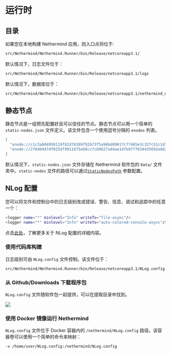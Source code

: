 # 运行时

## 目录

如果您在本地构建 Nethermind 应用，则入口点将位于:

```bash
src/Nethermind/Nethermind.Runner/bin/Release/netcoreapp3.1/
```

默认情况下，日志文件位于：

```bash
src/Nethermind/Nethermind.Runner/bin/Release/netcoreapp3.1/logs
```

默认情况下，数据库位于：

```bash
src/Nethermind/Nethermind.Runner/bin/Release/netcoreapp3.1/nethermind_db
```

## 静态节点

静态节点是一组预先配置好且可以信任的节点。静态节点可以用一个简单的 `static-nodes.json` 文件定义。该文件包含一个使用逗号分隔的 `enodes` 列表。

```bash
[
  "enode://c1c3a604950119f82d78189792b73f5a96bd09017c77465e3c32fc51c1d758a9a772ffddd58436d465342f2cfa6d4a442a49e526743f4d8354d7c5ce794c3ee5@127.0.0.1:30303",
  "enode://2784b947df025df9911875e68ccfcb0627ad4ae1dfb9f77634435692e8626508d9a6a04adff7719d3d73b25e72cbedee8d8e431492afbbd5fb4082e78c52d934@127.0.0.1:30303"
]
```

默认情况下，`static-nodes.json` 文件存储在 Nethermind 软件包的 `Data/` 文件夹中。`static-nodes` 文件的路径可以通过[`StaticNodesPath`](broken-reference) 参数配置。

## NLog 配置

您可以将文件和控制台中的日志级别改成错误、警告、信息、调试和追踪中的任意一个：

```bash
<logger name="*" minlevel="Info" writeTo="file-async"/>
<logger name="*" minlevel="Info" writeTo="auto-colored-console-async"/>
```

点击[此处](https://github.com/NLog/NLog/wiki/Configuration-file)，了解更多关于 NLog 配置的详细内容。

### 使用代码库构建

日志级别可由 `NLog.config` 文件控制。该文件位于：

```
src/Nethermind/Nethermind.Runner/bin/Release/netcoreapp3.1/NLog.config
```

### 从 Github/Downloads 下载程序包

`NLog.config` 文件随软件包一起提供，可以在提取目录中找到。

![](<../../.gitbook/assets/image (30).png>)

### 使用 Docker 镜像运行 Nethermind

`NLog.config` 文件位于 Docker 容器内的 `/nethermind/NLog.config` 路径。该容器卷可以使用一个简单的命令来映射：

```bash
-v /home/user/NLog.config:/nethermind/NLog.config
```
